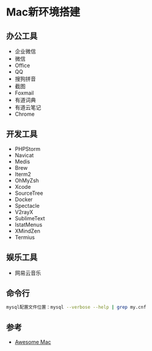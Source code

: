 # Mac新环境搭建

## 办公工具

- 企业微信
- 微信
- Office
- QQ
- 搜狗拼音
- 截图
- Foxmail
- 有道词典
- 有道云笔记
- Chrome

## 开发工具

- PHPStorm
- Navicat
- Medis
- Brew
- Iterm2
- OhMyZsh
- Xcode
- SourceTree
- Docker
- Spectacle
- V2rayX
- SublimeText
- IstatMenus
- XMindZen
- Termius

## 娱乐工具

- 网易云音乐

## 命令行

```bash
mysql配置文件位置：mysql --verbose --help | grep my.cnf
```

## 参考

- [Awesome Mac](https://github.com/jaywcjlove/awesome-mac/blob/master/README-zh.md)